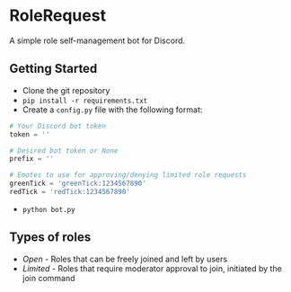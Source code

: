 # RoleRequest
A simple role self-management bot for Discord. 

## Getting Started
* Clone the git repository 
* `pip install -r requirements.txt`
* Create a `config.py` file with the following format:
```py
# Your Discord bot token
token = '' 

# Desired bot token or None
prefix = ''

# Emotes to use for approving/denying limited role requests
greenTick = 'greenTick:1234567890'
redTick = 'redTick:1234567890'
```
* `python bot.py`

## Types of roles
* *Open* - Roles that can be freely joined and left by users
* *Limited* - Roles that require moderator approval to join, initiated by the join command